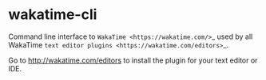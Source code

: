# wakatime-cli

Command line interface to `WakaTime <https://wakatime.com/>`_ used by all WakaTime `text editor plugins <https://wakatime.com/editors>`_.

Go to <http://wakatime.com/editors> to install the plugin for your text editor or IDE.

